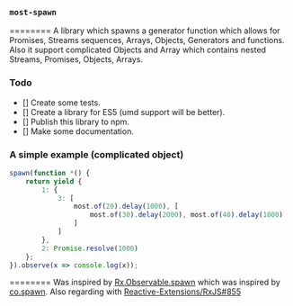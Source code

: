 ### `most-spawn`
========
A library which spawns a generator function which allows for Promises, Streams sequences, Arrays, Objects, Generators and functions. Also it support complicated Objects and Array which contains nested Streams, Promises, Objects, Arrays.

### Todo
- [] Create some tests.
- [] Create a library for ES5 (umd support will be better).
- [] Publish this library to npm.
- [] Make some documentation.

### A simple example (complicated object)

```js
spawn(function *() {
    return yield {
        1: {
            3: [
                most.of(20).delay(1000), [
                    most.of(30).delay(2000), most.of(40).delay(1000)
                ]
            ]
        },
        2: Promise.resolve(1000)
    };
}).observe(x => console.log(x));
```
========
Was inspired by [Rx.Observable.spawn](https://github.com/Reactive-Extensions/RxJS/blob/master/doc/api/core/operators/spawn.md) which was inspired by [co.spawn](https://github.com/tj/co#cofnthen-val--). Also regarding with [Reactive-Extensions/RxJS#855](https://github.com/Reactive-Extensions/RxJS/pull/855)